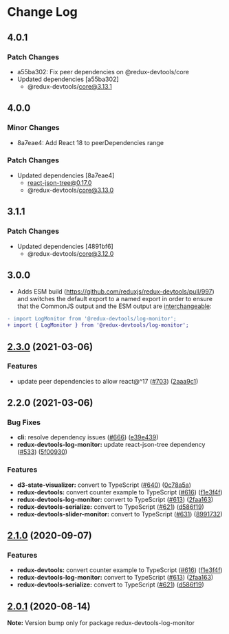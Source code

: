 # Change Log

## 4.0.1

### Patch Changes

- a55ba302: Fix peer dependencies on @redux-devtools/core
- Updated dependencies [a55ba302]
  - @redux-devtools/core@3.13.1

## 4.0.0

### Minor Changes

- 8a7eae4: Add React 18 to peerDependencies range

### Patch Changes

- Updated dependencies [8a7eae4]
  - react-json-tree@0.17.0
  - @redux-devtools/core@3.13.0

## 3.1.1

### Patch Changes

- Updated dependencies [4891bf6]
  - @redux-devtools/core@3.12.0

## 3.0.0

- Adds ESM build (https://github.com/reduxjs/redux-devtools/pull/997) and switches the default export to a named export in order to ensure that the CommonJS output and the ESM output are [interchangeable](https://rollupjs.org/guide/en/#outputexports):

```diff
- import LogMonitor from '@redux-devtools/log-monitor';
+ import { LogMonitor } from '@redux-devtools/log-monitor';
```

## [2.3.0](https://github.com/reduxjs/redux-devtools/compare/@redux-devtools/log-monitor@2.2.0...@redux-devtools/log-monitor@2.3.0) (2021-03-06)

### Features

- update peer dependencies to allow react@^17 ([#703](https://github.com/reduxjs/redux-devtools/issues/703)) ([2aaa9c1](https://github.com/reduxjs/redux-devtools/commit/2aaa9c10a383e3a7ab20b3ab14639781fd7bb2eb))

## 2.2.0 (2021-03-06)

### Bug Fixes

- **cli:** resolve dependency issues ([#666](https://github.com/reduxjs/redux-devtools/issues/666)) ([e39e439](https://github.com/reduxjs/redux-devtools/commit/e39e43968b445ecbdcdab515050c5338cadabbe6))
- **redux-devtools-log-monitor:** update react-json-tree dependency ([#533](https://github.com/reduxjs/redux-devtools/issues/533)) ([5f00930](https://github.com/reduxjs/redux-devtools/commit/5f00930eef78de97aa4a477d054801f93add6070))

### Features

- **d3-state-visualizer:** convert to TypeScript ([#640](https://github.com/reduxjs/redux-devtools/issues/640)) ([0c78a5a](https://github.com/reduxjs/redux-devtools/commit/0c78a5a9a76ee7eff37dcd8e39272d98c03e0869))
- **redux-devtools:** convert counter example to TypeScript ([#616](https://github.com/reduxjs/redux-devtools/issues/616)) ([f1e3f4f](https://github.com/reduxjs/redux-devtools/commit/f1e3f4f8340dea288de5229006acf9dc1ef1cccf))
- **redux-devtools-log-monitor:** convert to TypeScript ([#613](https://github.com/reduxjs/redux-devtools/issues/613)) ([2faa163](https://github.com/reduxjs/redux-devtools/commit/2faa16319b59ece946757af7630ca4ab1264f1f5))
- **redux-devtools-serialize:** convert to TypeScript ([#621](https://github.com/reduxjs/redux-devtools/issues/621)) ([d586f19](https://github.com/reduxjs/redux-devtools/commit/d586f1955a3648883107f8c981ee17eeb4c013a3))
- **redux-devtools-slider-monitor:** convert to TypeScript ([#631](https://github.com/reduxjs/redux-devtools/issues/631)) ([8991732](https://github.com/reduxjs/redux-devtools/commit/89917320e5ecf33dc3625b05daa1e9fe120a783d))

## [2.1.0](https://github.com/reduxjs/redux-devtools/compare/redux-devtools-log-monitor@2.0.1...redux-devtools-log-monitor@2.1.0) (2020-09-07)

### Features

- **redux-devtools:** convert counter example to TypeScript ([#616](https://github.com/reduxjs/redux-devtools/issues/616)) ([f1e3f4f](https://github.com/reduxjs/redux-devtools/commit/f1e3f4f8340dea288de5229006acf9dc1ef1cccf))
- **redux-devtools-log-monitor:** convert to TypeScript ([#613](https://github.com/reduxjs/redux-devtools/issues/613)) ([2faa163](https://github.com/reduxjs/redux-devtools/commit/2faa16319b59ece946757af7630ca4ab1264f1f5))
- **redux-devtools-serialize:** convert to TypeScript ([#621](https://github.com/reduxjs/redux-devtools/issues/621)) ([d586f19](https://github.com/reduxjs/redux-devtools/commit/d586f1955a3648883107f8c981ee17eeb4c013a3))

## [2.0.1](https://github.com/reduxjs/redux-devtools/compare/redux-devtools-log-monitor@2.0.0...redux-devtools-log-monitor@2.0.1) (2020-08-14)

**Note:** Version bump only for package redux-devtools-log-monitor
